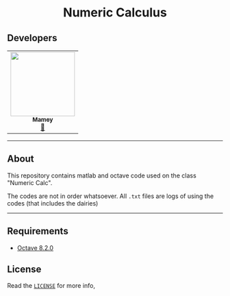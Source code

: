 <p align="center">
    <h1 align="center"/> Numeric Calculus</h1>
    <h4 align="center"> <a href="/resources/READMEN.md"> </a></h4>
</p>

## Developers
<table align="center">
    <tbody>
        <tr>
            <td align="center"><a href="https://github.com/ImMamey" rel="nofollow"><img src="https://avatars.githubusercontent.com/u/32584037?v=4" width="150px;" alt="" style="max-width:100%;"><br><sub><b>Mamey</b></sub></a><br><a href="https://github.com/ImMamey/Numeric-Calc/commits?author=ImMamey" title="Commits"><g-emoji class="g-emoji" alias="book" fallback-src="https://github.githubassets.com/images/icons/emoji/unicode/1f4d6.png">📖</g-emoji></a></td>
        </tr>
    </tbody>
</table>

---
## About
This repository contains matlab and octave code used on the class "Numeric Calc".

The codes are not in order whatsoever. All `.txt` files are logs of using the codes (that includes the dairies)

---
## Requirements
* [Octave 8.2.0](https://octave.org/download)

## License
Read the [`LICENSE`](docs/LICENSE) for more info,

